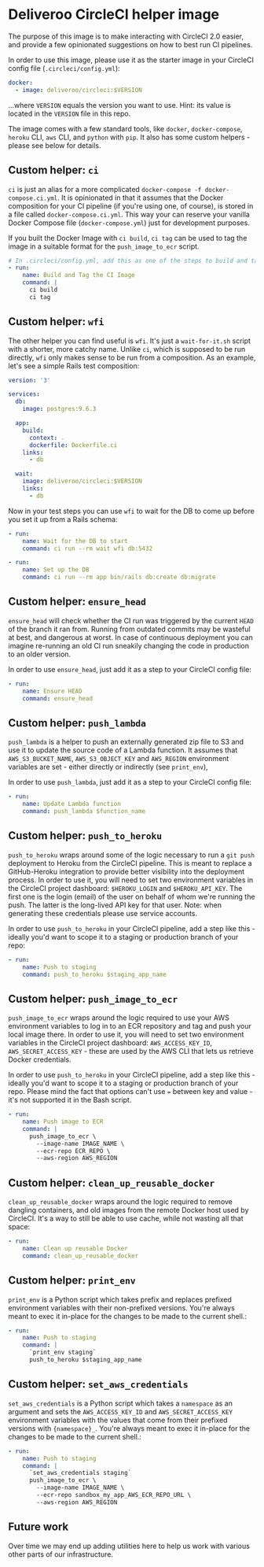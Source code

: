 # Deliveroo CircleCI helper image

The purpose of this image is to make interacting with CircleCI 2.0 easier, and provide a few opinionated suggestions on how to best run CI pipelines.

In order to use this image, please use it as the starter image in your CircleCI config file (`.circleci/config.yml`):

```yaml
docker:
  - image: deliveroo/circleci:$VERSION
```

...where `VERSION` equals the version you want to use. Hint: its value is located in the `VERSION` file in this repo.

The image comes with a few standard tools, like `docker`, `docker-compose`, `heroku` CLI, `aws` CLI, and `python` with `pip`. It also has some custom helpers - please see below for details.

## Custom helper: `ci`

`ci` is just an alias for a more complicated `docker-compose -f docker-compose.ci.yml`. It is opinionated in that it assumes that the Docker composition for your CI pipeline (if you're using one, of course), is stored in a file called `docker-compose.ci.yml`. This way your can reserve your vanilla Docker Compose file (`docker-compose.yml`) just for development purposes.

If you built the Docker Image with `ci build`, `ci tag` can be used to tag the image in a suitable format for the `push_image_to_ecr` script.

```yaml
# In .circleci/config.yml, add this as one of the steps to build and tag the Docker image
- run:
    name: Build and Tag the CI Image
    command: |
      ci build
      ci tag
```

## Custom helper: `wfi`

The other helper you can find useful is `wfi`. It's just a `wait-for-it.sh` script with a shorter, more catchy name. Unlike `ci`, which is supposed to be run directly, `wfi` only makes sense to be run from a composition. As an example, let's see a simple Rails test composition:

```yaml
version: '3'

services:
  db:
    image: postgres:9.6.3

  app:
    build:
      context: .
      dockerfile: Dockerfile.ci
    links:
      - db

  wait:
    image: deliveroo/circleci:$VERSION
    links:
      - db
```

Now in your test steps you can use `wfi` to wait for the DB to come up before you set it up from a Rails schema:

```yaml
- run:
    name: Wait for the DB to start
    command: ci run --rm wait wfi db:5432

- run:
    name: Set up the DB
    command: ci run --rm app bin/rails db:create db:migrate
```

## Custom helper: `ensure_head`

`ensure_head` will check whether the CI run was triggered by the current `HEAD` of the branch it ran from. Running from outdated commits may be wasteful at best, and dangerous at worst. In case of continuous deployment you can imagine re-running an old CI run sneakily changing the code in production to an older version.

In order to use `ensure_head`, just add it as a step to your CircleCI config file:

```yaml
- run:
    name: Ensure HEAD
    command: ensure_head
```

## Custom helper: `push_lambda`

`push_lambda` is a helper to push an externally generated zip file to S3 and use it to update the source code of a Lambda function. It assumes that `AWS_S3_BUCKET_NAME`, `AWS_S3_OBJECT_KEY` and `AWS_REGION` environment variables are set - either directly or indirectly (see `print_env`),

In order to use `push_lambda`, just add it as a step to your CircleCI config file:

```yaml
- run:
    name: Update Lambda function
    command: push_lambda $function_name
```

## Custom helper: `push_to_heroku`

`push_to_heroku` wraps around some of the logic necessary to run a `git push` deployment to Heroku from the CircleCI pipeline. This is meant to replace a GitHub-Heroku integration to provide better visibility into the deployment process. In order to use it, you will need to set two environment variables in the CircleCI project dashboard: `$HEROKU_LOGIN` and `$HEROKU_API_KEY`. The first one is the login (email) of the user on behalf of whom we're running the push. The latter is the long-lived API key for that user. Note: when generating these credentials please use service accounts.

In order to use `push_to_heroku` in your CircleCI pipeline, add a step like this - ideally you'd want to scope it to a staging or production branch of your repo:

```yaml
- run:
    name: Push to staging
    command: push_to_heroku $staging_app_name
```

## Custom helper: `push_image_to_ecr`

`push_image_to_ecr` wraps around the logic required to use your AWS environment
variables to log in to an ECR repository and tag and push your local image there. In order to use it, you will need to set two environment variables in the CircleCI project dashboard: `AWS_ACCESS_KEY_ID`, `AWS_SECRET_ACCESS_KEY` - these are used by the AWS CLI that lets us retrieve Docker credentials.

In order to use `push_to_heroku` in your CircleCI pipeline, add a step like this - ideally you'd want to scope it to a staging or production branch of your repo. Please mind the fact that options can't use `=` between key and value - it's not supported it in the Bash script.

```yaml
- run:
    name: Push image to ECR
    command: |
      push_image_to_ecr \
        --image-name IMAGE_NAME \
        --ecr-repo ECR_REPO \
        --aws-region AWS_REGION
```

## Custom helper: `clean_up_reusable_docker`

`clean_up_reusable_docker` wraps around the logic required to remove dangling containers, and old images from the remote Docker host used by CircleCI. It's a way to still be able to use cache, while not wasting all that space:

```yaml
- run:
    name: Clean up reusable Docker
    command: clean_up_reusable_docker
```

## Custom helper: `print_env`

`print_env` is a Python script which takes prefix and replaces prefixed environment variables with their non-prefixed versions. You're always meant to exec it in-place for the changes to be made to the current shell.:

```yaml
- run:
    name: Push to staging
    command: |
      `print_env staging`
      push_to_heroku $staging_app_name
```

## Custom helper: `set_aws_credentials`

`set_aws_credentials` is a Python script which takes a `namespace` as an argument and sets the `AWS_ACCESS_KEY_ID` and `AWS_SECRET_ACCESS_KEY` environment variables with the values that come from their prefixed versions with `{namespace}_`. You're always meant to exec it in-place for the changes to be made to the current shell.:

```yaml
- run:
    name: Push to staging
    command: |
      `set_aws_credentials staging`
      push_image_to_ecr \
        --image-name IMAGE_NAME \
        --ecr-repo sandbox_my_app_AWS_ECR_REPO_URL \
        --aws-region AWS_REGION
```

## Future work

Over time we may end up adding utilities here to help us work with various other parts of our infrastructure.
